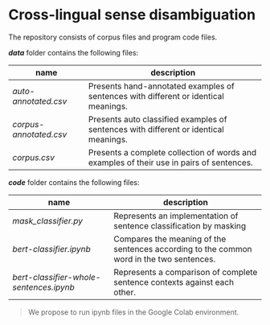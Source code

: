 ﻿
# Cross-lingual sense disambiguation

The repository consists of corpus files and program code files.


***data*** folder contains the following files:

|name|description  |
|--|--|
| *auto-annotated.csv* | Presents hand-annotated examples of sentences with different or identical meanings. |
| *corpus-annotated.csv* | Presents auto classified examples of sentences with different or identical meanings. |
| *corpus.csv* | Presents a complete collection of words and examples of their use in pairs of sentences. |



***code*** folder contains the following files:

|name|description  |
|--|--|
| *mask_classifier.py* | Represents an implementation of sentence classification by masking |
| *bert-classifier.ipynb* | Compares the meaning of the sentences according to the common word in the two sentences. |
| *bert-classifier-whole-sentences.ipynb* | Represents a comparison of complete sentence contexts against each other. |


> We propose to run ipynb files in the Google Colab environment.



